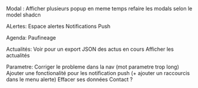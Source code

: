 Modal :
Afficher plusieurs popup en meme temps
refaire les modals selon le model shadcn

ALertes:
Espace alertes
Notifications Push

Agenda:
Paufineage

Actualités:
Voir pour un export JSON des actus en cours
Afficher les actualités

Parametre:
Corriger le probleme dans la nav (mot parametre trop long)
Ajouter une fonctionalité pour les notification push (+ ajouter un raccourcis dans le menu alerte)
Effacer ses données
Contact ?
